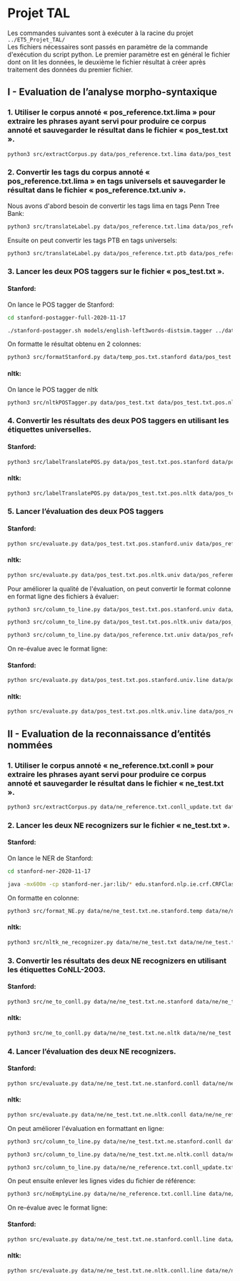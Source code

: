 # Projet TAL


Les commandes suivantes sont à exécuter à la racine du projet ```../ET5_Projet_TAL/```<br>
Les fichiers nécessaires sont passés en paramètre de la commande d'exécution du script python. Le premier paramètre est en général le fichier dont on lit les données, le deuxième le fichier résultat à créer après traitement des données du premier fichier.

## I - Evaluation de l’analyse morpho-syntaxique
### 1. Utiliser le corpus annoté « pos_reference.txt.lima » pour extraire les phrases ayant servi pour produire ce corpus annoté et sauvegarder le résultat dans le fichier « pos_test.txt ».
```bash
python3 src/extractCorpus.py data/pos_reference.txt.lima data/pos_test.txt
```

### 2. Convertir les tags du corpus annoté « pos_reference.txt.lima » en tags universels et sauvegarder le résultat dans le fichier « pos_reference.txt.univ ».
Nous avons d'abord besoin de convertir les tags lima en tags Penn Tree Bank:<br>
```bash 
python3 src/translateLabel.py data/pos_reference.txt.lima data/pos_reference.txt.ptb data/POSTags_LIMA_PTB_Linux.txt
```

Ensuite on peut convertir les tags PTB en tags universels:<br>
```bash
python3 src/translateLabel.py data/pos_reference.txt.ptb data/pos_reference.txt.univ data/POSTags_PTB_Universal_Linux.txt
```

### 3. Lancer les deux POS taggers sur le fichier « pos_test.txt ».
#### Stanford:

On lance le POS tagger de Stanford:<br>
```bash
cd stanford-postagger-full-2020-11-17
```
```bash
./stanford-postagger.sh models/english-left3words-distsim.tagger ../data/pos_test.txt > ../data/temp_pos.txt.stanford
```

On formatte le résultat obtenu en 2 colonnes:<br>
```bash
python3 src/formatStanford.py data/temp_pos.txt.stanford data/pos_test.txt.pos.stanford
```

#### nltk:
On lance le POS tagger de nltk<br>
```bash
python3 src/nltkPOSTagger.py data/pos_test.txt data/pos_test.txt.pos.nltk
```

### 4. Convertir les résultats des deux POS taggers en utilisant les étiquettes universelles.

#### Stanford:
```bash
python3 src/labelTranslatePOS.py data/pos_test.txt.pos.stanford data/pos_test.txt.pos.stanford.univ data/POSTags_PTB_Universal_Linux.txt
```

#### nltk:
```bash
python3 src/labelTranslatePOS.py data/pos_test.txt.pos.nltk data/pos_test.txt.pos.nltk.univ data/POSTags_PTB_Universal_Linux.txt
```

### 5. Lancer l’évaluation des deux POS taggers
#### Stanford:
```bash
python src/evaluate.py data/pos_test.txt.pos.stanford.univ data/pos_reference.txt.univ
```

#### nltk:
```bash
python src/evaluate.py data/pos_test.txt.pos.nltk.univ data/pos_reference.txt.univ
```

Pour améliorer la qualité de l'évaluation, on peut convertir le format colonne en format ligne des fichiers à évaluer:<br>
```bash
python3 src/column_to_line.py data/pos_test.txt.pos.stanford.univ data/pos_test.txt.pos.stanford.univ.line
```
```bash
python3 src/column_to_line.py data/pos_test.txt.pos.nltk.univ data/pos_test.txt.pos.nltk.univ.line
```
```bash
python3 src/column_to_line.py data/pos_reference.txt.univ data/pos_reference.txt.univ.line
```

On re-évalue avec le format ligne:
#### Stanford:
```bash
python src/evaluate.py data/pos_test.txt.pos.stanford.univ.line data/pos_reference.txt.univ.line
```

#### nltk:
```bash
python src/evaluate.py data/pos_test.txt.pos.nltk.univ.line data/pos_reference.txt.univ.line
```

## II - Evaluation de la reconnaissance d’entités nommées
### 1. Utiliser le corpus annoté « ne_reference.txt.conll » pour extraire les phrases ayant servi pour produire ce corpus annoté et sauvegarder le résultat dans le fichier « ne_test.txt ».
```bash
python3 src/extractCorpus.py data/ne_reference.txt.conll_update.txt data/ne_test.txt
```

### 2. Lancer les deux NE recognizers sur le fichier « ne_test.txt ».

#### Stanford:
On lance le NER de Stanford:<br>
```bash
cd stanford-ner-2020-11-17
```

```bash
java -mx600m -cp stanford-ner.jar:lib/* edu.stanford.nlp.ie.crf.CRFClassifier -loadClassifier classifiers/english.all.3class.distsim.crf.ser.gz -textFile ../data/ne/ne_test.txt > ../data/ne/ne_test.txt.ne.stanford.temp
```  

On formatte en colonne:<br>
```bash
python3 src/format_NE.py data/ne/ne_test.txt.ne.stanford.temp data/ne/ne_test.txt.ne.stanford
```

#### nltk:
```bash
python3 src/nltk_ne_recognizer.py data/ne/ne_test.txt data/ne/ne_test.txt.ne.nltk
```  

### 3. Convertir les résultats des deux NE recognizers en utilisant les étiquettes CoNLL-2003.

#### Stanford:
```bash
python3 src/ne_to_conll.py data/ne/ne_test.txt.ne.stanford data/ne/ne_test.txt.ne.stanford.conll
```

#### nltk:
```bash
python3 src/ne_to_conll.py data/ne/ne_test.txt.ne.nltk data/ne/ne_test.txt.ne.nltk.conll
```
 
### 4. Lancer l’évaluation des deux NE recognizers.

#### Stanford:
```bash
python src/evaluate.py data/ne/ne_test.txt.ne.stanford.conll data/ne/ne_reference.txt.conll
```

#### nltk:
```bash
python src/evaluate.py data/ne/ne_test.txt.ne.nltk.conll data/ne/ne_reference.txt.conll
```

On peut améliorer l'évaluation en formattant en ligne:  
```bash
python3 src/column_to_line.py data/ne/ne_test.txt.ne.stanford.conll data/ne/ne_test.txt.ne.stanford.conll.line
```  
```bash
python3 src/column_to_line.py data/ne/ne_test.txt.ne.nltk.conll data/ne/ne_test.txt.ne.nltk.conll.line
```  
```bash
python3 src/column_to_line.py data/ne/ne_reference.txt.conll_update.txt data/ne/ne_reference.txt.conll.line
```

On peut ensuite enlever les lignes vides du fichier de référence:<br>
```bash
python3 src/noEmptyLine.py data/ne/ne_reference.txt.conll.line data/ne/ne_reference.txt.conll.line.noblank
```

On re-évalue avec le format ligne:

#### Stanford:
```bash
python src/evaluate.py data/ne/ne_test.txt.ne.stanford.conll.line data/ne/ne_reference.txt.conll.line.noblank
```

#### nltk:
```bash
python src/evaluate.py data/ne/ne_test.txt.ne.nltk.conll.line data/ne/ne_reference.txt.conll.line.noblank
```
